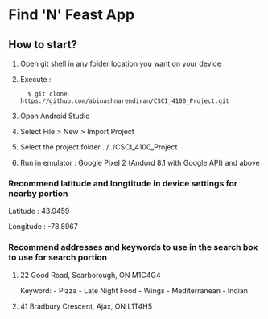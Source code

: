 # Find 'N' Feast App

## How to start?
1. Open git shell in any folder location you want on your device
2. Execute :

         $ git clone https://github.com/abinashnarendiran/CSCI_4100_Project.git
         
3. Open Android Studio
4. Select File > New > Import Project
5. Select the project folder ../../CSCI_4100_Project
6. Run in emulator : Google Pixel 2 (Andord 8.1 with Google API) and above




### Recommend latitude and longtitude in device settings for nearby portion

Latitude  : 43.9459

Longitude : -78.8967




### Recommend addresses and keywords to use in the search box to use for search portion

1. 22 Good Road, Scarborough, ON M1C4G4

   Keyword: - Pizza
            - Late Night Food
            - Wings
            - Mediterranean
            - Indian
         
    
    
2. 41 Bradbury Crescent, Ajax, ON L1T4H5

